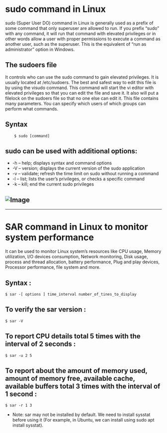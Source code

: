 # sudo command in Linux

sudo (Super User DO) command in Linux is generally used as a prefix of some command that only superuser are allowed to run. If you prefix “sudo” with any command, it will run that command with elevated privileges or in other words allow a user with proper permissions to execute a command as another user, such as the superuser. This is the equivalent of “run as administrator” option in Windows.

## The sudoers file

 It controls who can use the sudo command to gain elevated privileges. It is usually located at /etc/sudoers. The best and safest way to edit this file is by using the visudo command. This command will start the vi editor with elevated privileges so that you can edit the file and save it. It also will put a filelock on the sudoers file so that no one else can edit it. 
 This file contains many parameters. You can specify which users of which groups can perform what commands.
 
 ## Syntax
        $ sudo [command]
      
## sudo can be used with additional options:

- -h – help; displays syntax and command options
- -V – version; displays the current version of the sudo application
- -v – validate; refresh the time limit on sudo without running a command
- -l – list; lists the user’s privileges, or checks a specific command
- -k – kill; end the current sudo privileges

![Image](https://phoenixnap.com/kb/wp-content/uploads/2021/04/sudo-options.png)
------------------------------------------------------------------------------------------------------------------------
--------------------------------------------------------------------------------------------------------------------------


# SAR command in Linux to monitor system performance

It can be used to monitor Linux system’s resources like CPU usage, Memory utilization, I/O devices consumption, Network monitoring, Disk usage, 
process and thread allocation, battery performance, Plug and play devices, Processor performance, file system and more.

## Syntax : 
    $ sar -[ options ] time_interval number_of_tines_to_display

## To verify the sar version : 
    $ sar -V

## To report CPU details total 5 times with the interval of 2 seconds : 
    $ sar -u 2 5

## To report about the amount of memory used, amount of memory free, available cache, available buffers total 3 times with the interval of 1 second : 
    $ sar -r 1 3

- Note: sar may not be installed by default. We need to install sysstat before using it (For example, in Ubuntu, we can install using sudo apt install sysstat).
